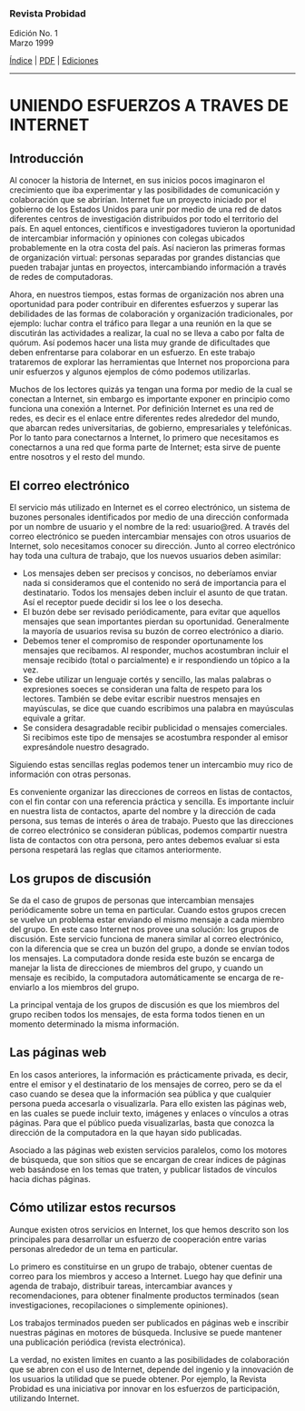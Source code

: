 ### Revista Probidad

Edición No. 1  
Marzo 1999

[Índice](index.md) | [PDF](revista_probidad_01_199903.pdf) | [Ediciones](../index.md)

----


# UNIENDO ESFUERZOS A TRAVES DE INTERNET

## Introducción

Al conocer la historia de Internet, en sus inicios pocos imaginaron el
crecimiento que iba experimentar y las posibilidades de comunicación y
colaboración que se abrirían. Internet fue un proyecto iniciado por el gobierno
de los Estados Unidos para unir por medio de una red de datos diferentes centros
de investigación distribuidos por todo el territorio del país. En aquel
entonces, científicos e investigadores tuvieron la oportunidad de intercambiar
información y opiniones con colegas ubicados probablemente en la otra costa del
país. Así nacieron las primeras formas de organización virtual: personas
separadas por grandes distancias que pueden trabajar juntas en proyectos,
intercambiando información a través de redes de computadoras.

Ahora, en nuestros tiempos, estas formas de organización nos abren una
oportunidad para poder contribuir en diferentes esfuerzos y superar las
debilidades de las formas de colaboración y organización tradicionales, por
ejemplo: luchar contra el tráfico para llegar a una reunión en la que se
discutirán las actividades a realizar, la cual no se lleva a cabo por falta de
quórum. Así podemos hacer una lista muy grande de dificultades que deben
enfrentarse para colaborar en un esfuerzo. En este trabajo trataremos de
explorar las herramientas que Internet nos proporciona para unir esfuerzos y
algunos ejemplos de cómo podemos utilizarlas.

Muchos de los lectores quizás ya tengan una forma por medio de la cual se
conectan a Internet, sin embargo es importante exponer en principio como
funciona una conexión a Internet. Por definición Internet es una red de redes,
es decir es el enlace entre diferentes redes alrededor del mundo, que abarcan
redes universitarias, de gobierno, empresariales y telefónicas. Por lo tanto
para conectarnos a Internet, lo primero que necesitamos es conectarnos a una red
que forma parte de Internet; esta sirve de puente entre nosotros y el resto del
mundo.

## El correo electrónico

El servicio más utilizado en Internet es el correo electrónico, un sistema de
buzones personales identificados por medio de una dirección conformada por un
nombre de usuario y el nombre de la red: usuario@red. A través del correo
electrónico se pueden intercambiar mensajes con otros usuarios de Internet, solo
necesitamos conocer su dirección. Junto al correo electrónico hay toda una
cultura de trabajo, que los nuevos usuarios deben asimilar:

- Los mensajes deben ser precisos y concisos, no deberíamos enviar nada si
consideramos que el contenido no será de importancia para el destinatario. Todos
los mensajes deben incluir el asunto de que tratan. Así el receptor puede
decidir si los lee o los desecha.
- El buzón debe ser revisado periódicamente, para evitar que aquellos mensajes
que sean importantes pierdan su oportunidad. Generalmente la mayoría de usuarios
revisa su buzón de correo electrónico a diario.
- Debemos tener el compromiso de responder oportunamente los mensajes que
recibamos. Al responder, muchos acostumbran incluir el mensaje recibido (total o
parcialmente) e ir respondiendo un tópico a la vez.
- Se debe utilizar un lenguaje cortés y sencillo, las malas palabras o
expresiones soeces se consideran una falta de respeto para los lectores. También
se debe evitar escribir nuestros mensajes en mayúsculas, se dice que cuando
escribimos una palabra en mayúsculas equivale a gritar.
- Se considera desagradable recibir publicidad o mensajes comerciales. Si
recibimos este tipo de mensajes se acostumbra responder al emisor expresándole
nuestro desagrado.

Siguiendo estas sencillas reglas podemos tener un intercambio muy rico de
información con otras personas.

Es conveniente organizar las direcciones de correos en listas de contactos, con
el fin contar con una referencia práctica y sencilla. Es importante incluir en
nuestra lista de contactos, aparte del nombre y la dirección de cada persona,
sus temas de interés o área de trabajo. Puesto que las direcciones de correo
electrónico se consideran públicas, podemos compartir nuestra lista de contactos
con otra persona, pero antes debemos evaluar si esta persona respetará las
reglas que citamos anteriormente.

## Los grupos de discusión 

Se da el caso de grupos de personas que intercambian mensajes periódicamente
sobre un tema en particular. Cuando estos grupos crecen se vuelve un problema
estar enviando el mismo mensaje a cada miembro del grupo. En este caso Internet
nos provee una solución: los grupos de discusión. Este servicio funciona de
manera similar al correo electrónico, con la diferencia que se crea un buzón del
grupo, a donde se envían todos los mensajes. La computadora donde resida este
buzón se encarga de manejar la lista de direcciones de miembros del grupo, y
cuando un mensaje es recibido, la computadora automáticamente se encarga de
re-enviarlo a los miembros del grupo.

La principal ventaja de los grupos de discusión es que los miembros del grupo
reciben todos los mensajes, de esta forma todos tienen en un momento determinado
la misma información.

## Las páginas web 

En los casos anteriores, la información es prácticamente privada, es decir,
entre el emisor y el destinatario de los mensajes de correo, pero se da el caso
cuando se desea que la información sea pública y que cualquier persona pueda
accesarla o visualizarla. Para ello existen las páginas web, en las cuales se
puede incluir texto, imágenes y enlaces o vínculos a otras páginas. Para que el
público pueda visualizarlas, basta que conozca la dirección de la computadora en
la que hayan sido publicadas.

Asociado a las páginas web existen servicios paralelos, como los motores de
búsqueda, que son sitios que se encargan de crear índices de páginas web
basándose en los temas que traten, y publicar listados de vínculos hacia dichas
páginas.

## Cómo utilizar estos recursos

Aunque existen otros servicios en Internet, los que hemos descrito son los
principales para desarrollar un esfuerzo de cooperación entre varias personas
alrededor de un tema en particular.

Lo primero es constituirse en un grupo de trabajo, obtener cuentas de correo
para los miembros y acceso a Internet. Luego hay que definir una agenda de
trabajo, distribuir tareas, intercambiar avances y recomendaciones, para obtener
finalmente productos terminados (sean investigaciones, recopilaciones o
simplemente opiniones).

Los trabajos terminados pueden ser publicados en páginas web e inscribir
nuestras páginas en motores de búsqueda. Inclusive se puede mantener una
publicación periódica (revista electrónica).

La verdad, no existen limites en cuanto a las posibilidades de colaboración que
se abren con el uso de Internet, depende del ingenio y la innovación de los
usuarios la utilidad que se puede obtener. Por ejemplo, la Revista Probidad es
una iniciativa por innovar en los esfuerzos de participación, utilizando
Internet.
